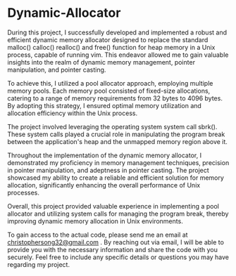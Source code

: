 # Dynamic-Allocator

During this project, I successfully developed and implemented a robust and efficient dynamic memory allocator designed to replace the standard malloc() calloc() realloc() and free() function for heap memory in a Unix process, capable of running vim. This endeavor allowed me to gain valuable insights into the realm of dynamic memory management, pointer manipulation, and pointer casting.

To achieve this, I utilized a pool allocator approach, employing multiple memory pools. Each memory pool consisted of fixed-size allocations, catering to a range of memory requirements from 32 bytes to 4096 bytes. By adopting this strategy, I ensured optimal memory utilization and allocation efficiency within the Unix process.

The project involved leveraging the operating system system call sbrk(). These system calls played a crucial role in manipulating the program break between the application's heap and the unmapped memory region above it.

Throughout the implementation of the dynamic memory allocator, I demonstrated my proficiency in memory management techniques, precision in pointer manipulation, and adeptness in pointer casting. The project showcased my ability to create a reliable and efficient solution for memory allocation, significantly enhancing the overall performance of Unix processes.

Overall, this project provided valuable experience in implementing a pool allocator and utilizing system calls for managing the program break, thereby improving dynamic memory allocation in Unix environments.

To gain access to the actual code, please send me an email at christophersong32@gmail.com . By reaching out via email, I will be able to provide you with the necessary information and share the code with you securely. Feel free to include any specific details or questions you may have regarding my project.

